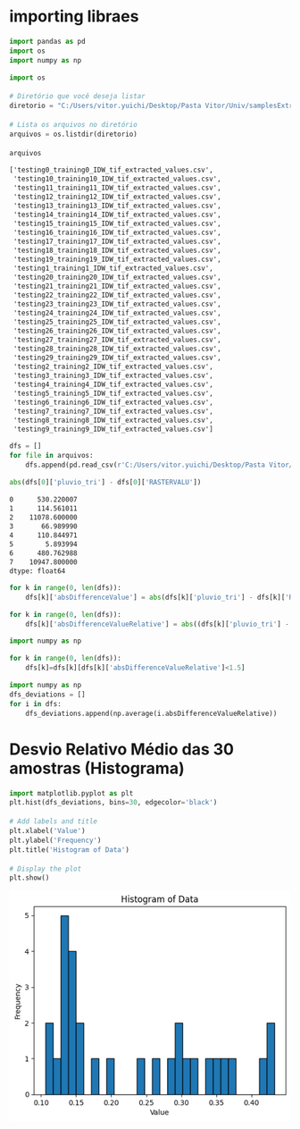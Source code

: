 # importing libraes


```python
import pandas as pd 
import os 
import numpy as np
```


```python
import os

# Diretório que você deseja listar
diretorio = "C:/Users/vitor.yuichi/Desktop/Pasta Vitor/Univ/samplesExtractValuesFromRaster/IDW"

# Lista os arquivos no diretório
arquivos = os.listdir(diretorio)

arquivos

```




    ['testing0_training0_IDW_tif_extracted_values.csv',
     'testing10_training10_IDW_tif_extracted_values.csv',
     'testing11_training11_IDW_tif_extracted_values.csv',
     'testing12_training12_IDW_tif_extracted_values.csv',
     'testing13_training13_IDW_tif_extracted_values.csv',
     'testing14_training14_IDW_tif_extracted_values.csv',
     'testing15_training15_IDW_tif_extracted_values.csv',
     'testing16_training16_IDW_tif_extracted_values.csv',
     'testing17_training17_IDW_tif_extracted_values.csv',
     'testing18_training18_IDW_tif_extracted_values.csv',
     'testing19_training19_IDW_tif_extracted_values.csv',
     'testing1_training1_IDW_tif_extracted_values.csv',
     'testing20_training20_IDW_tif_extracted_values.csv',
     'testing21_training21_IDW_tif_extracted_values.csv',
     'testing22_training22_IDW_tif_extracted_values.csv',
     'testing23_training23_IDW_tif_extracted_values.csv',
     'testing24_training24_IDW_tif_extracted_values.csv',
     'testing25_training25_IDW_tif_extracted_values.csv',
     'testing26_training26_IDW_tif_extracted_values.csv',
     'testing27_training27_IDW_tif_extracted_values.csv',
     'testing28_training28_IDW_tif_extracted_values.csv',
     'testing29_training29_IDW_tif_extracted_values.csv',
     'testing2_training2_IDW_tif_extracted_values.csv',
     'testing3_training3_IDW_tif_extracted_values.csv',
     'testing4_training4_IDW_tif_extracted_values.csv',
     'testing5_training5_IDW_tif_extracted_values.csv',
     'testing6_training6_IDW_tif_extracted_values.csv',
     'testing7_training7_IDW_tif_extracted_values.csv',
     'testing8_training8_IDW_tif_extracted_values.csv',
     'testing9_training9_IDW_tif_extracted_values.csv']




```python
dfs = []
for file in arquivos:
    dfs.append(pd.read_csv(r'C:/Users/vitor.yuichi/Desktop/Pasta Vitor/Univ/samplesExtractValuesFromRaster/IDW' + '/'+ file, decimal=',', sep=';'))
```


```python
abs(dfs[0]['pluvio_tri'] - dfs[0]['RASTERVALU'])
```




    0      530.220007
    1      114.561011
    2    11078.600000
    3       66.989990
    4      110.844971
    5        5.893994
    6      480.762988
    7    10947.800000
    dtype: float64




```python
for k in range(0, len(dfs)):
    dfs[k]['absDifferenceValue'] = abs(dfs[k]['pluvio_tri'] - dfs[k]['RASTERVALU'])
```


```python
for k in range(0, len(dfs)):
    dfs[k]['absDifferenceValueRelative'] = abs((dfs[k]['pluvio_tri'] - dfs[k]['RASTERVALU'])/dfs[k]['pluvio_tri'])
```


```python
import numpy as np

```


```python
for k in range(0, len(dfs)):
    dfs[k]=dfs[k][dfs[k]['absDifferenceValueRelative']<1.5]
```


```python
import numpy as np 
dfs_deviations = []
for i in dfs:
    dfs_deviations.append(np.average(i.absDifferenceValueRelative))
```

# Desvio Relativo Médio das 30 amostras (Histograma)


```python
import matplotlib.pyplot as plt
plt.hist(dfs_deviations, bins=30, edgecolor='black')

# Add labels and title
plt.xlabel('Value')
plt.ylabel('Frequency')
plt.title('Histogram of Data')

# Display the plot
plt.show()
```


    
![png](output_11_0.png)
    



```python

```
